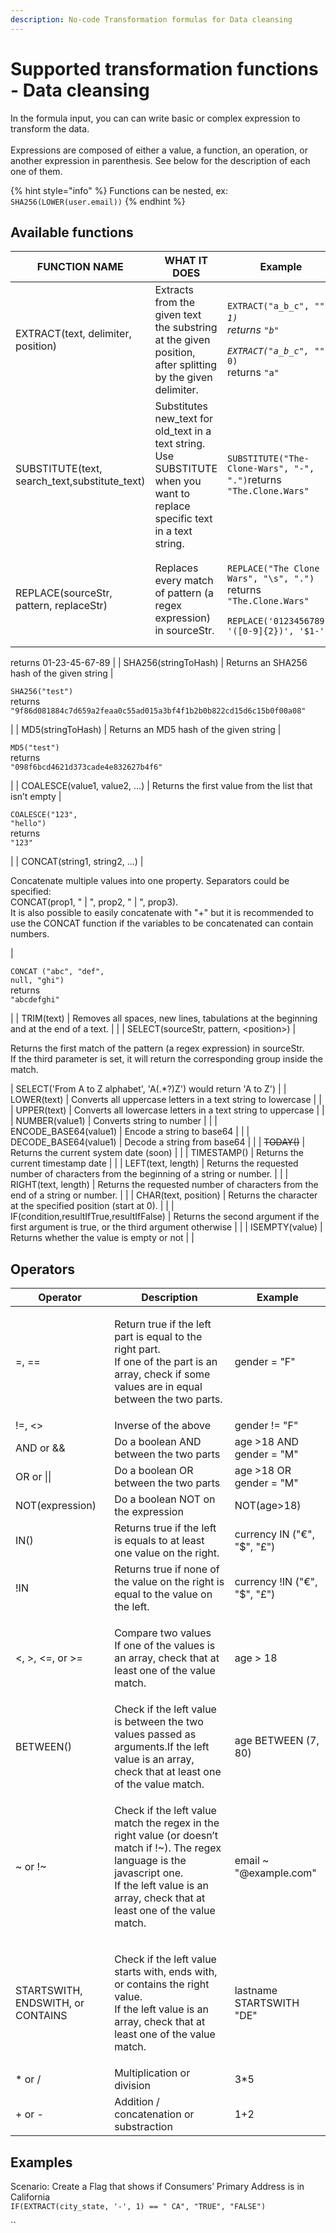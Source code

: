 ```yaml
---
description: No-code Transformation formulas for Data cleansing
---
```


# Supported transformation functions - Data cleansing

In the formula input, you can can write basic or complex expression to transform the data.\
\
Expressions are composed of either a value, a function, an operation, or another expression in parenthesis. See below for the description of each one of them.

{% hint style="info" %}
Functions can be nested, ex: `SHA256(LOWER(user.email))`
{% endhint %}

## Available functions

| FUNCTION NAME                                   | WHAT IT DOES                                                                                                                                                                                                                                                                                       | Example                                                                                                                                                                                                        |
| ----------------------------------------------- | -------------------------------------------------------------------------------------------------------------------------------------------------------------------------------------------------------------------------------------------------------------------------------------------------- | -------------------------------------------------------------------------------------------------------------------------------------------------------------------------------------------------------------- |
| EXTRACT(text, delimiter, position)              | Extracts from the given text the substring at the given position, after splitting by the given delimiter.                                                                                                                                                                                          | <p><code>EXTRACT("a_b_c", "_", 1)</code> <br><code></code>returns <code>"b"</code></p><p><code>EXTRACT("a_b_c", "_", 0)</code><br><code></code>returns <code>"a"</code></p>                                    |
| SUBSTITUTE(text, search\_text,substitute\_text) | Substitutes new\_text for old\_text in a text string. Use SUBSTITUTE when you want to replace specific text in a text string.                                                                                                                                                                      | `SUBSTITUTE("The-Clone-Wars", "-", ".")`returns `"The.Clone.Wars"`                                                                                                                                             |
| REPLACE(sourceStr, pattern, replaceStr)         | Replaces every match of pattern (a regex expression) in sourceStr.                                                                                                                                                                                                                                 | <p><code>REPLACE("The Clone Wars", "\\s", ".")</code> <br>returns <code>"The.Clone.Wars"</code><br><code></code></p><pre><code>REPLACE('0123456789', '([0-9]{2})', '$1-')
returns
01-23-45-67-89
</code></pre> |
| SHA256(stringToHash)                            | Returns an SHA256 hash of the given string                                                                                                                                                                                                                                                         | <p><code>SHA256("test")</code><br>returns <code>"9f86d081884c7d659a2feaa0c55ad015a3bf4f1b2b0b822cd15d6c15b0f00a08"</code></p>                                                                                  |
| MD5(stringToHash)                               | Returns an MD5 hash of the given string                                                                                                                                                                                                                                                            | <p><code>MD5("test")</code><br>returns<br><code>"098f6bcd4621d373cade4e832627b4f6"</code></p>                                                                                                                  |
| COALESCE(value1, value2, ...)                   | Returns the first value from the list that isn’t empty                                                                                                                                                                                                                                             | <p><code>COALESCE("123", "hello")</code><br>returns<br><code>"123"</code></p>                                                                                                                                  |
| CONCAT(string1, string2, ...)                   | <p>Concatenate multiple values into one property. Separators could be specified:<br>CONCAT(prop1, " | ", prop2, " | ", prop3).<br>It is also possible to easily concatenate with "+" but it is recommended to use the CONCAT function if the variables to be concatenated can contain numbers.</p> | <p><code>CONCAT ("abc", "def", null, "ghi")</code><br>returns<br><code>"abcdefghi"</code></p>                                                                                                                  |
| TRIM(text)                                      | Removes all spaces, new lines, tabulations at the beginning and at the end of a text.                                                                                                                                                                                                              |                                                                                                                                                                                                                |
| SELECT(sourceStr, pattern, \<position>)         | <p>Returns the first match of the pattern (a regex expression) in sourceStr.<br>If the third parameter is set, it will return the corresponding group inside the match. </p>                                                                                                                       | SELECT('From A to Z alphabet', 'A(.\*?)Z') would return 'A to Z')                                                                                                                                              |
| LOWER(text)                                     | Converts all uppercase letters in a text string to lowercase                                                                                                                                                                                                                                       |                                                                                                                                                                                                                |
| UPPER(text)                                     | Converts all lowercase letters in a text string to uppercase                                                                                                                                                                                                                                       |                                                                                                                                                                                                                |
| NUMBER(value1)                                  | Converts string to number                                                                                                                                                                                                                                                                          |                                                                                                                                                                                                                |
| ENCODE\_BASE64(value1)                          | Encode a string to base64                                                                                                                                                                                                                                                                          |                                                                                                                                                                                                                |
| DECODE\_BASE64(value1)                          | Decode a string from base64                                                                                                                                                                                                                                                                        |                                                                                                                                                                                                                |
| ~~TODAY()~~                                     | Returns the current system date (soon)                                                                                                                                                                                                                                                             |                                                                                                                                                                                                                |
| TIMESTAMP()                                     | Returns the current timestamp date                                                                                                                                                                                                                                                                 |                                                                                                                                                                                                                |
| LEFT(text, length)                              | Returns the requested number of characters from the beginning of a string or number.                                                                                                                                                                                                               |                                                                                                                                                                                                                |
| RIGHT(text, length)                             | Returns the requested number of characters from the end of a string or number.                                                                                                                                                                                                                     |                                                                                                                                                                                                                |
| CHAR(text, position)                            | Returns the character at the specified position (start at 0).                                                                                                                                                                                                                                      |                                                                                                                                                                                                                |
| IF(condition,resultIfTrue,resultIfFalse)        | Returns the second argument if the first argument is true, or the third argument otherwise                                                                                                                                                                                                         |                                                                                                                                                                                                                |
| ISEMPTY(value)                                  | Returns whether the value is empty or not                                                                                                                                                                                                                                                          |                                                                                                                                                                                                                |

## Operators

| **Operator**                      | **Description**                                                                                                                                                                                                     | **Example**                  |
| --------------------------------- | ------------------------------------------------------------------------------------------------------------------------------------------------------------------------------------------------------------------- | ---------------------------- |
| =, ==                             | <p>Return true if the left part is equal to the right part.<br>If one of the part is an array, check if some values are in equal between the two parts.</p>                                                         | gender = "F"                 |
| !=, <>                            | Inverse of the above                                                                                                                                                                                                | gender != "F"                |
| AND or &&                         | Do a boolean AND between the two parts                                                                                                                                                                              | age >18 AND gender = "M"     |
| OR or \|\|                        | Do a boolean OR between the two parts                                                                                                                                                                               | age >18 OR gender = "M"      |
| NOT(expression)                   | Do a boolean NOT on the expression                                                                                                                                                                                  | NOT(age>18)                  |
| IN()                              | Returns true if the left is equals to at least one value on the right.                                                                                                                                              | currency IN ("€", "$", "£")  |
| !IN                               | Returns true if none of the value on the right is equal to the value on the left.                                                                                                                                   | currency !IN ("€", "$", "£") |
| <, >, <=, or >=                   | <p>Compare two values<br>If one of the values is an array, check that at least one of the value match.</p>                                                                                                          | age > 18                     |
| BETWEEN()                         | Check if the left value is between the two values passed as arguments.If the left value is an array, check that at least one of the value match.                                                                    | age BETWEEN (7, 80)          |
| \~ or !\~                         | <p>Check if the left value match the regex in the right value (or doesn’t match if !~). The regex language is the javascript one.<br>If the left value is an array, check that at least one of the value match.</p> | email \~ "@example.com"      |
| STARTSWITH, ENDSWITH, or CONTAINS | <p>Check if the left value starts with, ends with, or contains the right value.<br>If the left value is an array, check that at least one of the value match.</p>                                                   | lastname STARTSWITH "DE"     |
| \* or /                           | Multiplication or division                                                                                                                                                                                          | 3\*5                         |
| + or -                            | Addition / concatenation or substraction                                                                                                                                                                            | 1+2                          |

## Examples

Scenario: Create a Flag that shows if Consumers’ Primary Address is in California\
`IF(EXTRACT(city_state, '-', 1) == " CA", "TRUE", "FALSE")`

``
